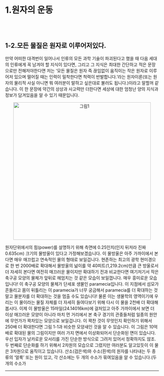 # 1.원자의 운동
<br/><br/>

## 1-2.모든 물질은 원자로 이루어저있다.

만약 어떠한 대격번이 일어나서 인류의 모든 과학 기술이 파괴된다고 했을 때 다음 세대의 인류에게 꼭 남겨야 할 지식이 있다면, 그리고 그 지식은 최대한 간단하고 적은 문장으로만 전해저야한다면 저는 ‘모든 물질은 원자 즉 끊임없이 움직이는 작은 원자로 이루어저 있으며 떨어질 때는 인력이 밀착한다면 척력이 반발합니다.’라는 원자이론(또는 원자의 물리적 사실 아니면 뭐 여러분이 말하고 싶은대로 불러도 됩니다.)이라고 말할꺼 같습니다. 이 한 문장에 약간의 상상과 사고력만 더한다면 세상에 대한 엄청난 양의 지식과 정보가 담겨있음을 알 수 있기 때문입니다.

<p align="center"><img width="450" alt="그림1" src="https://www.feynmanlectures.caltech.edu/img/FLP_I/f01-01/f01-01_tc_big.svgz">

원자단위에서의 힘(power)를 설명하기 위해 측면에 0.25인치(인지 뒤저라 진짜 0.635cm) 크기의 물방울이 있다고 가정해보겠습니다. 이 물방울은 아주 가까이에서 본다면 매우 매끄럽고 연속적인 물의 형태로 보일겁니다. 현존하는 최고의 광학 현미경으로 한 번 2000배로 확대해서 물방울의 넒이를 약 40피트(1,219.2cm)만큼 큰 방울로서 더 자세히 본다면 여전히 매끄러운 물이지만 확대하기 전과 비교한다면 여기저기서 작은 축구공 모양의 물체가 앞뒤로 헤엄치는 것 같은 모습이 보일껍니다. 매우 흥미로운 모습입니다! 이 축구공 모양의 물체가 단세포 생물인 paramecia입니다. 이 지점에서 섬모가 흔들리고 몸이 뒤틀리는 이 paramecia가 너무 궁금해서 paramecia를 더 확대하는 것 말고 물분자를 더 확대하는 것을 멈출 수도 있습니다! 물론 이는 생물학의 영역이기에 우리는 이 물이라는 물질 자체를 더 자세히 들여다보기 위해 다시 이 물을 2천배 더 확대해봅시다. 이제 이 물방울은 15마일(24.14016km)에 걸처있고 아주 가까이에서 보면 더 이상 매끄러운 모양이 아니라 마치 먼 거리에서 본 축구 경기의 관중들처럼 일종의 원안에 무언가가 꽉차있는 모양으로 보일겁니다. 이 꽉찬 것이 무엇인지 확인하기 위해서 250배 더 확대한다면 그림 1-1과 비슷한 모양새인 것을 알 수 있습니다. 이 그림은 10억배로 확대된 물의 그림이지만 여러 가지 면에서 이상화되어서 단순화된 면이 있습니다. 우선 입자가 날카로운 모서리를 가진 단순한 방식으로 그려저 있어서 정확하지도 않조. 두 번째로 단순화를 하기 위해서 2차원의 모습으로 그렸지만 여러분도 알고있듯이 이 물은 3차원으로 움직이고 있습니다. 산소(검은색)와 수소(흰색)의 원자를 나타내는 두 종류의 ‘얼룩’ 또는 원이 있고, 각 산소에는 두 개의 수소가 묶여있음을 알 수 있습니다.(두 개의 수소가


---
